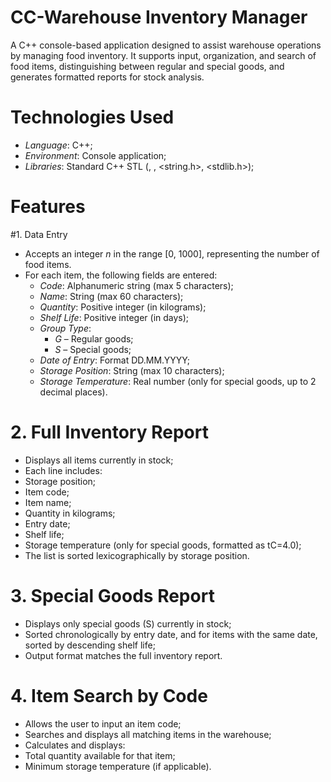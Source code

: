 # CC-Warehouse Inventory Manager
A C++ console-based application designed to assist warehouse operations by managing food inventory. 
It supports input, organization, and search of food items, distinguishing between regular and special goods, and generates formatted reports for stock analysis.

# Technologies Used
- *Language*: C++;
- *Environment*: Console application;
- *Libraries*: Standard C++ STL (<iostream>, <iomanip>, <string.h>, <stdlib.h>);


# Features
#1. Data Entry
- Accepts an integer *n* in the range [0, 1000], representing the number of food items.
- For each item, the following fields are entered:
  - *Code*: Alphanumeric string (max 5 characters);
  - *Name*: String (max 60 characters);
  - *Quantity*: Positive integer (in kilograms);
  - *Shelf Life*: Positive integer (in days);
  - *Group Type*:  
    - *G* – Regular goods;  
    - *S* – Special goods;
  - *Date of Entry*: Format DD.MM.YYYY;
  - *Storage Position*: String (max 10 characters);
  - *Storage Temperature*: Real number (only for special goods, up to 2 decimal places).

# 2. Full Inventory Report
- Displays all items currently in stock;
- Each line includes:
- Storage position;
- Item code;
- Item name;
- Quantity in kilograms;
- Entry date;
- Shelf life;
- Storage temperature (only for special goods, formatted as tC=4.0);
- The list is sorted lexicographically by storage position.

# 3. Special Goods Report
- Displays only special goods (S) currently in stock;
- Sorted chronologically by entry date, and for items with the same date, sorted by descending shelf life;
- Output format matches the full inventory report.
  
# 4. Item Search by Code
- Allows the user to input an item code;
- Searches and displays all matching items in the warehouse;
- Calculates and displays:
- Total quantity available for that item;
- Minimum storage temperature (if applicable).

